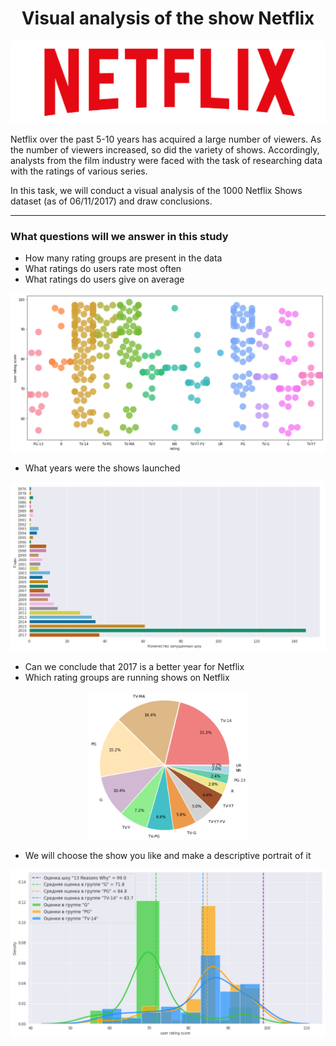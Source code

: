 <div align="center">
    <h1>Visual analysis of the show Netflix</h1>
</div>

<div align="center">
  <img src="./images/netflix.png" alt="netflix">
</div>

Netflix over the past 5-10 years has acquired a large number of viewers. As the number of viewers increased, so did the variety of shows. Accordingly, analysts from the film industry were faced with the task of researching data with the ratings of various series.

In this task, we will conduct a visual analysis of the 1000 Netflix Shows dataset (as of 06/11/2017) and draw conclusions.

____

### What questions will we answer in this study

* How many rating groups are present in the data
* What ratings do users rate most often
* What ratings do users give on average
 
<div align="center">
  <img src="./images/frequent evaluations.png" alt="frequent evaluations">
</div>
 
* What years were the shows launched

<div align="center">
  <img src="./images/year of launch.png" alt="year of launch">
</div>
 
* Can we conclude that 2017 is a better year for Netflix
* Which rating groups are running shows on Netflix


<div align="center">
  <img src="./images/rating groups.png" alt="rating groups" width="50%">
</div>
 
* We will choose the show you like and make a descriptive portrait of it

<div align="center">
  <img src="./images/show you like.png" alt="show you like">
</div>
